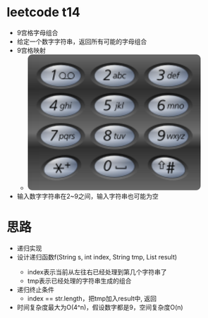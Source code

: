 # leetcode t14
- 9宫格字母组合
- 给定一个数字字符串，返回所有可能的字母组合
- 9宫格映射
    - ![](./imgs/1.png)
- 输入数字字符串在2~9之间，输入字符串也可能为空

# 思路
- 递归实现
- 设计递归函数f(String s, int index, String tmp, List<String> result)
    - index表示当前从左往右已经处理到第几个字符串了
    - tmp表示已经处理的字符串生成的组合
- 递归终止条件
    - index == str.length，把tmp加入result中, 返回
- 时间复杂度最大为O(4^n)，假设数字都是9，空间复杂度O(n)
